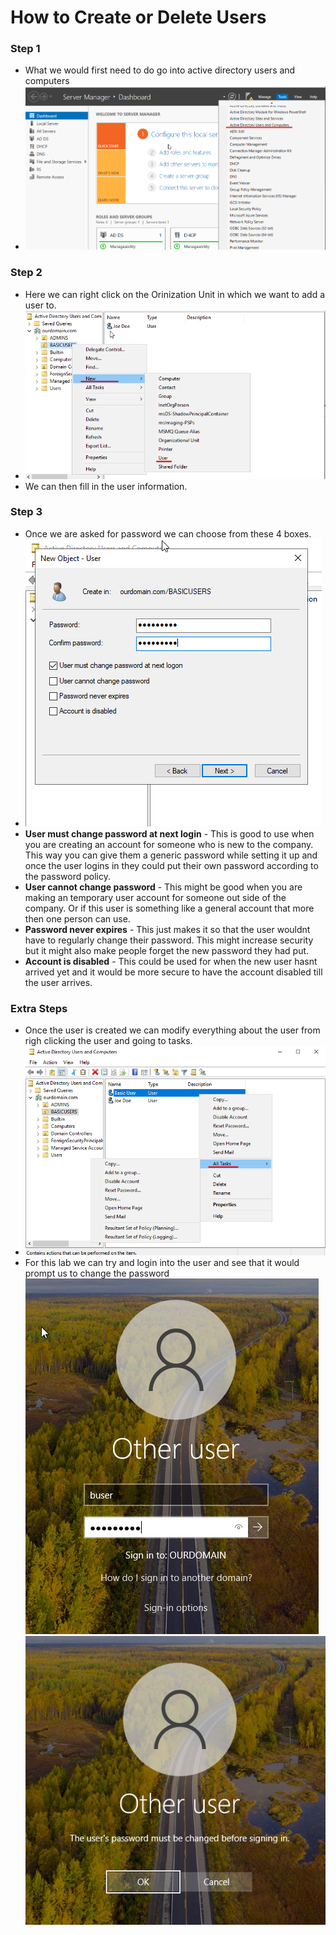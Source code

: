 # How to Create or Delete Users
### Step 1
- What we would first need to do go into active directory users and computers
- ![Step 1](https://github.com/Abdulmalik420/ADLab/blob/main/ADLabPics/Screenshot%202023-01-25%20105821.png)
### Step 2
- Here we can right click on the Orinization Unit in which we want to add a user to.
- ![Step 2](https://github.com/Abdulmalik420/ADLab/blob/main/ADLabPics/Screenshot%202023-01-25%20105921.png)
- We can then fill in the user information.
### Step 3
- Once we are asked for password we can choose from these 4 boxes.
- ![Step 3](https://github.com/Abdulmalik420/ADLab/blob/main/ADLabPics/Screenshot%202023-01-25%20110028.png)
- **User must change password at next login** - This is good to use when you are creating an account for someone who is new to the company. This way you can give them a generic password while setting it up and once the user logins in they could put their own password according to the password policy.
- **User cannot change password** - This might be good when you are making an temporary user account for someone out side of the company. Or if this user is something like a general account that more then one person can use.
- **Password never expires** - This just makes it so that the user wouldnt have to regularly change their password. This might increase security but it might also make people forget the new password they had put.
- **Account is disabled** - This could be used for when the new user hasnt arrived yet and it would be more secure to have the account disabled till the user arrives.
### Extra Steps
- Once the user is created we can modify everything about the user from righ clicking the user and going to tasks.
- ![Step 4](https://github.com/Abdulmalik420/ADLab/blob/main/ADLabPics/Screenshot%202023-01-25%20110242.png)
- For this lab we can try and login into the user and see that it would prompt us to change the password
![pic 1](https://github.com/Abdulmalik420/ADLab/blob/main/ADLabPics/Screenshot%202023-01-25%20110326.png)
![pic 2](https://github.com/Abdulmalik420/ADLab/blob/main/ADLabPics/Screenshot%202023-01-25%20110346.png)

